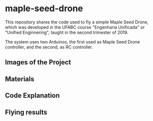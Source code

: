 # maple-seed-drone
This repository shares the code used to fly a simple Maple Seed Drone,  which was developed in the UFABC course "Engenharia Unificada" or "Unified Enginnering", taught in  the second trimester of 2019.

The system uses two Arduinos, the first used as Maple Seed Drone controller, and the second, as RC controller.

## Images of the Project

## Materials

## Code Explanation

## Flying results
